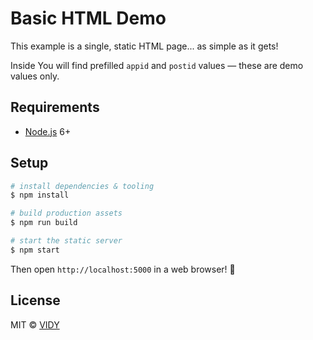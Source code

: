 # Basic HTML Demo

This example is a single, static HTML page... as simple as it gets!

Inside You will find prefilled `appid` and `postid` values &mdash; these are demo values only.

## Requirements

* [Node.js](https://nodejs.org/en/download/) 6+

## Setup

```sh
# install dependencies & tooling
$ npm install

# build production assets
$ npm run build

# start the static server
$ npm start
```

Then open `http://localhost:5000` in a web browser! :tada:


## License

MIT © [VIDY](https://vidy.com)
